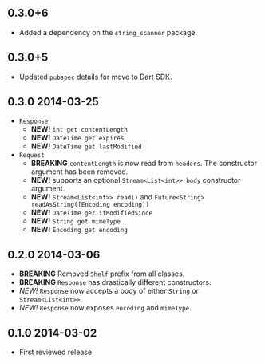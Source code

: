 ## 0.3.0+6

* Added a dependency on the `string_scanner` package.

## 0.3.0+5

* Updated `pubspec` details for move to Dart SDK.

## 0.3.0 2014-03-25

* `Response`
  * **NEW!** `int get contentLength`
  * **NEW!** `DateTime get expires`
  * **NEW!** `DateTime get lastModified`
* `Request`
  * **BREAKING** `contentLength` is now read from `headers`. The constructor
    argument has been removed.
  * **NEW!** supports an optional `Stream<List<int>> body` constructor argument.
  * **NEW!** `Stream<List<int>> read()` and
    `Future<String> readAsString([Encoding encoding])`
  * **NEW!** `DateTime get ifModifiedSince`
  * **NEW!** `String get mimeType`
  * **NEW!** `Encoding get encoding`

## 0.2.0 2014-03-06

* **BREAKING** Removed `Shelf` prefix from all classes.
* **BREAKING** `Response` has drastically different constructors.
* *NEW!* `Response` now accepts a body of either `String` or
  `Stream<List<int>>`.
* *NEW!* `Response` now exposes `encoding` and `mimeType`.

## 0.1.0 2014-03-02

* First reviewed release
